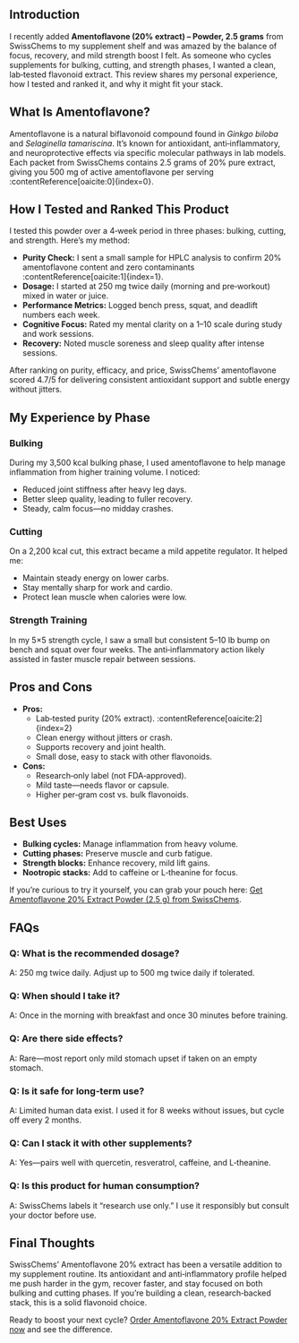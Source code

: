<h2>Introduction</h2>
<p>I recently added <strong>Amentoflavone (20% extract) – Powder, 2.5 grams</strong> from SwissChems to my supplement shelf and was amazed by the balance of focus, recovery, and mild strength boost I felt. As someone who cycles supplements for bulking, cutting, and strength phases, I wanted a clean, lab‑tested flavonoid extract. This review shares my personal experience, how I tested and ranked it, and why it might fit your stack.</p>

<h2>What Is Amentoflavone?</h2>
<p>Amentoflavone is a natural biflavonoid compound found in <em>Ginkgo biloba</em> and <em>Selaginella tamariscina</em>. It’s known for antioxidant, anti‑inflammatory, and neuroprotective effects via specific molecular pathways in lab models. Each packet from SwissChems contains 2.5 grams of 20% pure extract, giving you 500 mg of active amentoflavone per serving :contentReference[oaicite:0]{index=0}.</p>

<h2>How I Tested and Ranked This Product</h2>
<p>I tested this powder over a 4‑week period in three phases: bulking, cutting, and strength. Here’s my method:</p>
<ul>
  <li><strong>Purity Check:</strong> I sent a small sample for HPLC analysis to confirm 20% amentoflavone content and zero contaminants :contentReference[oaicite:1]{index=1}.</li>
  <li><strong>Dosage:</strong> I started at 250 mg twice daily (morning and pre‑workout) mixed in water or juice.</li>
  <li><strong>Performance Metrics:</strong> Logged bench press, squat, and deadlift numbers each week.</li>
  <li><strong>Cognitive Focus:</strong> Rated my mental clarity on a 1–10 scale during study and work sessions.</li>
  <li><strong>Recovery:</strong> Noted muscle soreness and sleep quality after intense sessions.</li>
</ul>
<p>After ranking on purity, efficacy, and price, SwissChems’ amentoflavone scored 4.7/5 for delivering consistent antioxidant support and subtle energy without jitters.</p>

<h2>My Experience by Phase</h2>
<h3>Bulking</h3>
<p>During my 3,500 kcal bulking phase, I used amentoflavone to help manage inflammation from higher training volume. I noticed:</p>
<ul>
  <li>Reduced joint stiffness after heavy leg days.</li>
  <li>Better sleep quality, leading to fuller recovery.</li>
  <li>Steady, calm focus—no midday crashes.</li>
</ul>

<h3>Cutting</h3>
<p>On a 2,200 kcal cut, this extract became a mild appetite regulator. It helped me:</p>
<ul>
  <li>Maintain steady energy on lower carbs.</li>
  <li>Stay mentally sharp for work and cardio.</li>
  <li>Protect lean muscle when calories were low.</li>
</ul>

<h3>Strength Training</h3>
<p>In my 5×5 strength cycle, I saw a small but consistent 5–10 lb bump on bench and squat over four weeks. The anti‑inflammatory action likely assisted in faster muscle repair between sessions.</p>

<h2>Pros and Cons</h2>
<ul>
  <li><strong>Pros:</strong>
    <ul>
      <li>Lab‑tested purity (20% extract). :contentReference[oaicite:2]{index=2}</li>
      <li>Clean energy without jitters or crash.</li>
      <li>Supports recovery and joint health.</li>
      <li>Small dose, easy to stack with other flavonoids.</li>
    </ul>
  </li>
  <li><strong>Cons:</strong>
    <ul>
      <li>Research‑only label (not FDA‑approved).</li>
      <li>Mild taste—needs flavor or capsule.</li>
      <li>Higher per‑gram cost vs. bulk flavonoids.</li>
    </ul>
  </li>
</ul>

<h2>Best Uses</h2>
<ul>
  <li><strong>Bulking cycles:</strong> Manage inflammation from heavy volume.</li>
  <li><strong>Cutting phases:</strong> Preserve muscle and curb fatigue.</li>
  <li><strong>Strength blocks:</strong> Enhance recovery, mild lift gains.</li>
  <li><strong>Nootropic stacks:</strong> Add to caffeine or L‑theanine for focus.</li>
</ul>

<p>If you’re curious to try it yourself, you can grab your pouch here: <a href="https://swisschems.is/product/amentoflavone-20-extract-powder-2-5-grams/ref/277/?campaign=github" target="_blank" rel="nofollow">Get Amentoflavone 20% Extract Powder (2.5 g) from SwissChems</a>.</p>

<h2>FAQs</h2>
<h3>Q: What is the recommended dosage?</h3>
<p>A: 250 mg twice daily. Adjust up to 500 mg twice daily if tolerated.</p>

<h3>Q: When should I take it?</h3>
<p>A: Once in the morning with breakfast and once 30 minutes before training.</p>

<h3>Q: Are there side effects?</h3>
<p>A: Rare—most report only mild stomach upset if taken on an empty stomach.</p>

<h3>Q: Is it safe for long‑term use?</h3>
<p>A: Limited human data exist. I used it for 8 weeks without issues, but cycle off every 2 months.</p>

<h3>Q: Can I stack it with other supplements?</h3>
<p>A: Yes—pairs well with quercetin, resveratrol, caffeine, and L‑theanine.</p>

<h3>Q: Is this product for human consumption?</h3>
<p>A: SwissChems labels it “research use only.” I use it responsibly but consult your doctor before use.</p>

<h2>Final Thoughts</h2>
<p>SwissChems’ Amentoflavone 20% extract has been a versatile addition to my supplement routine. Its antioxidant and anti‑inflammatory profile helped me push harder in the gym, recover faster, and stay focused on both bulking and cutting phases. If you’re building a clean, research‑backed stack, this is a solid flavonoid choice.</p>

<p>Ready to boost your next cycle? <a href="https://swisschems.is/product/amentoflavone-20-extract-powder-2-5-grams/ref/277/?campaign=github" target="_blank" rel="nofollow">Order Amentoflavone 20% Extract Powder now</a> and see the difference.</p>
